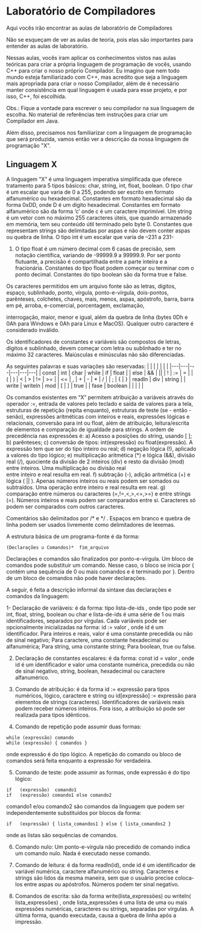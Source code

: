 # Laboratório de Compiladores

Aqui vocês irão encontrar as aulas de laboratório de Compiladores

Não se esqueçam de ver as aulas de teoria, pois elas são importantes para entender as aulas 
de laboratório.

Nessas aulas, vocês iram aplicar os conhecimentos vistos nas aulas teóricas para criar a própria linguagem
de programação de vocês, usando C++ para criar o nosso próprio Compilador. Eu imagino que nem todo mundo esteja 
familiarizado com C++, mas acredito que seja a linguagem mais apropriada para criar o nosso Compilador, além de é
necessário manter consistência em qual linguagem é usada para esse projeto, e por isso, C++, foi escolhida.

Obs.: Fique a vontade para escrever o seu compilador na sua linguagem de escolha. No material de referências tem instruções 
para criar um Compilador em Java.

Além disso, precisamos nos familiarizar com a linguagem de programação que será produzida, vamos então ver a descrição da nossa linguagem
de programação "X".

## Linguagem X

A linguagem “X” é uma linguagem imperativa simplificada que oferece tratamento para 5 
tipos  básicos:  char,  string,  int,  float,  boolean.  O  tipo  char  é  um  escalar  que  varia  de  0  a 
255, podendo ser escrito em formato alfanumérico ou hexadecimal. Constantes em formato 
hexadecimal são da forma 0xDD, onde D é um dígito hexadecimal. Constantes em formato 
alfanumérico são da forma ‘c’ onde c é um caractere imprimível. Um string é um vetor com 
no  máximo  255  caracteres  úteis,  que  quando  armazenado  em  memória,  tem  seu  conteúdo 
útil terminado pelo byte 0. Constantes que representam strings são delimitadas por aspas e 
não devem conter aspas ou quebra de linha. O tipo int é um escalar que varia de –231 a 231-
1.  O  tipo  float  é  um  número  decimal  com  6  casas  de  precisão,  sem  notação  científica, 
variando de -99999.9 a 99999.9. Por ser ponto flutuante, a precisão é compartilhada entre a 
parte  inteira  e  a  fracionária.  Constantes  do  tipo  float  podem  começar  ou  terminar  com  o 
ponto decimal. Constantes do tipo boolean são da forma true e false.  
 
Os  caracteres  permitidos  em  um  arquivo  fonte  são  as  letras,  dígitos,  espaço,  sublinhado, 
ponto,  vírgula,  ponto-e-vírgula,  dois-pontos,  parênteses,  colchetes,  chaves,  mais,  menos, 
aspas, apóstrofo, barra, barra em pé, arroba, e-comercial, porcentagem, exclamação, 

interrogação,  maior,  menor  e  igual,  além  da  quebra  de  linha  (bytes  0Dh  e  0Ah  para 
Windows e 0Ah para Linux e MacOS). Qualquer outro caractere é considerado inválido.  
 
Os identificadores de constantes e variáveis são compostos de letras, dígitos e sublinhado, 
devem  começar  com  letra  ou  sublinhado  e  ter  no  máximo  32  caracteres.  Maiúsculas  e 
minúsculas não são diferenciadas.  
 
As seguintes palavras e suas variações são reservadas: 
| | | | | | | 
|---|---|---|---|---|---|
| const  | int | char | while | if | float |
| else | && | \|\| | \! | \:= | = |
| ( | ) | < | >  | !=  | >= |
| <= | , | + | - | * | / |
| ; | { | } | readln | div | string |
| write | writeln | mod | [ | ] | true |
| fase | boolean | | | | |
 
Os  comandos  existentes  em  “X”  permitem  atribuição  a  variáveis  através  do  operador  :=, 
entrada de valores pelo teclado e saída de valores para a tela, estruturas de repetição (repita 
enquanto),    estruturas  de  teste  (se  -  então  -  senão),  expressões  aritméticas  com  inteiros  e 
reais,  expressões  lógicas  e  relacionais,  conversão  para  int  ou  float,  além  de  atribuição, 
leitura/escrita de elementos e comparação de igualdade para strings. A ordem de 
precedência nas expressões é: 
a) Acesso a posições do string, usando [ ]; 
b) parênteses; 
c) conversão de tipos: int(expressão) ou float(expressão). A expressão tem que ser do tipo 
inteiro ou real; 
d) negação lógica (!), aplicado a valores do tipo lógico; 
e) multiplicação  aritmética  (*)  e  lógica  (&&),  divisão  real  (/),  quociente  da  divisão  de  2 
inteiros (div) e resto da divisão (mod) entre inteiros. Uma multiplicação ou divisão real  
entre inteiro e real resulta em real. 
f) subtração  (-),  adição  aritmética  (+)  e  lógica  (  ||  ).  Apenas  números  inteiros  ou  reais 
podem ser somados ou subtraídos. Uma operação entre inteiro e real resulta em real. 
g) comparação entre números ou caracteres (=,!=,<,>,<=,>=) e entre strings (=). Números 
inteiros  e  reais  podem  ser  comparados  entre  si.  Caracteres  só  podem  ser  comparados 
com outros caracteres. 
 
Comentários são delimitados por /* e */ . Espaços em branco e quebra de linha podem ser 
usados livremente como delimitadores de lexemas. 
  
A estrutura básica de um programa-fonte é da forma: 
 
```
(Declarações ∪ Comandos)*  fim_arquivo 
```
Declarações e comandos são finalizados por ponto-e-vírgula. Um bloco de comandos pode 
substituir um comando. Nesse caso, o bloco se inicia por { contém uma sequência de 0 ou 
mais  comandos  e  é  terminado  por  }.  Dentro  de  um  bloco  de  comandos  não  pode  haver 
declarações. 
 
A seguir, é feita a descrição informal da sintaxe das declarações e comandos da linguagem: 
 
 1-  Declaração  de  variáveis:  é  da  forma:    tipo  lista-de-ids    ,  onde  tipo  pode  ser  int,  float, 
string,  boolean  ou  char  e  lista-de-ids  é  uma  série  de  1  ou  mais  identificadores, 
separados  por  vírgulas.  Cada  variáveis  pode  ser  opcionalmente  inicializadas  na  forma: 
id  :=  valor  ,  onde  id  é  um  identificador.  Para  inteiros  e  reais,  valor  é  uma  constante 
precedida  ou  não  de  sinal  negativo;  Para  caractere,  uma  constante  hexadecimal  ou 
alfanumérica; Para string, uma constante string; Para boolean, true ou false.  
 
2. Declaração  de  constantes  escalares:  é  da  forma:        const  id  =  valor  ,  onde  id  é  um 
identificador  e  valor  uma  constante  numérica,  precedida  ou  não  de  sinal  negativo, 
string, boolean, hexadecimal ou caractere alfanumérico. 
 
3. Comando  de  atribuição:  é  da  forma    id  :=  expressão  para  tipos  numéricos,  lógico, 
caractere e string ou id[expressão] := expressão para elementos de strings (caracteres). 
Identificadores de variáveis reais podem receber números inteiros. Fora isso, a 
atribuição só pode ser realizada para tipos idênticos. 
 
4. Comando de repetição pode assumir duas formas:  

```
while (expressão) comando 
while (expressão) { comandos } 
``` 

onde  expressão  é  do  tipo  lógico.  A  repetição  do  comando  ou  bloco  de  comandos  será 
feita enquanto a expressão for verdadeira.  
 
5. Comando de teste: pode assumir as formas, onde expressão é do tipo lógico:  
 
```
if   (expressão)  comando1 
if   (expressão) comando1 else comando2   
```
 
comando1  e/ou comando2  são comandos da linguagem que podem ser 
independentemente substituídos por blocos da forma: 
 
```
if   (expressão) { lista_comandos1 } else { lista_comandos2 }   
```
 
onde as listas são sequências de comandos. 
 
6. Comando  nulo:  Um    ponto-e-vírgula  não  precedido  de  comando  indica  um  comando 
nulo. Nada é executado nesse comando.  

7. Comando  de  leitura:  é  da  forma  readln(id),  onde  id  é  um  identificador  de  variável 
numérica,  caractere  alfanumérico  ou  string.  Caracteres  e  strings  são  lidos  da  mesma 
maneira,  sem  que  o  usuário  precise  coloca-los  entre  aspas  ou  apóstrofos.  Números 
podem ter sinal negativo. 
 
8. Comandos de escrita: são da forma write(lista_expressões) ou  writeln( 
lista_expressões)    ,  onde  lista_expressões  é  uma  lista  de  uma  ou  mais  expressões 
numéricas,  caracteres  ou  strings,  separadas  por  vírgulas.  A  última  forma,  quando 
executada, causa a quebra de linha após a impressão. 
 
